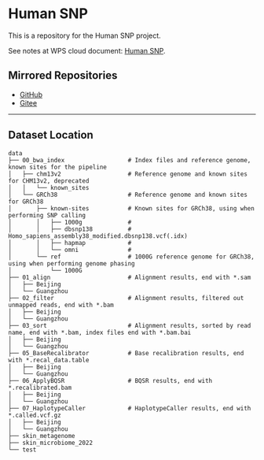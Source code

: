 # Human SNP

This is a repository for the Human SNP project.

See notes at WPS cloud document: [Human SNP](https://kdocs.cn/l/ctgvmxKPKfYD).

## Mirrored Repositories

- [GitHub](https://github.com/Lucas04-nhr/Human-SNP)
- [Gitee](https://gitee.com/lucas04/Human-SNP)

---

## Dataset Location

```
data
├── 00_bwa_index                  # Index files and reference genome, known sites for the pipeline
│   ├── chm13v2                   # Reference genome and known sites for CHM13v2, deprecated
│   │   └── known_sites
│   └── GRCh38                    # Reference genome and known sites for GRCh38
│       ├── known-sites           # Known sites for GRCh38, using when performing SNP calling
│       │   ├── 1000g             #
│       │   ├── dbsnp138          # Homo_sapiens_assembly38_modified.dbsnp138.vcf(.idx)
│       │   ├── hapmap            #
│       │   └── omni              #
│       └── ref                   # 1000G reference genome for GRCh38, using when performing genome phasing
│           └── 1000G
├── 01_align                      # Alignment results, end with *.sam
│   ├── Beijing
│   └── Guangzhou
├── 02_filter                     # Alignment results, filtered out unmapped reads, end with *.bam
│   ├── Beijing
│   └── Guangzhou
├── 03_sort                       # Alignment results, sorted by read name, end with *.bam, index files end with *.bam.bai
│   ├── Beijing
│   └── Guangzhou
├── 05_BaseRecalibrator           # Base recalibration results, end with *.recal_data.table
│   ├── Beijing
│   └── Guangzhou
├── 06_ApplyBQSR                  # BQSR results, end with *.recalibrated.bam
│   ├── Beijing
│   └── Guangzhou
├── 07_HaplotypeCaller            # HaplotypeCaller results, end with *.called.vcf.gz
│   ├── Beijing
│   └── Guangzhou
├── skin_metagenome
├── skin_microbiome_2022
└── test
```
